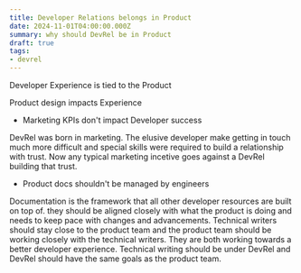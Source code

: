 ```yaml
---
title: Developer Relations belongs in Product
date: 2024-11-01T04:00:00.000Z
summary: why should DevRel be in Product
draft: true
tags:
- devrel
---
```


Developer Experience is tied to the Product

Product design impacts Experience

- Marketing KPIs don't impact Developer success

DevRel was born in marketing. The elusive developer make getting in touch much more difficult and special skills were required to build a relationship with trust. Now any typical marketing incetive goes against a DevRel building that trust.

- Product docs shouldn't be managed by engineers

Documentation is the framework that all other developer resources are built on top of. they should be aligned closely with what the product is doing and needs to keep pace with changes and advancements. Technical writers should stay close to the product team and the product team should be working closely with the technical writers. They are both working towards a better developer experience. Technical writing should be under DevRel and DevRel should have the same goals as the product team.
